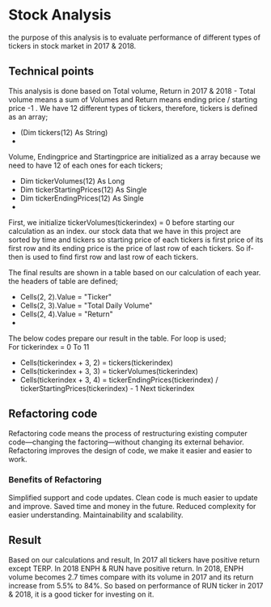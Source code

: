 # Stock Analysis
the purpose of this analysis is to evaluate performance of different types of tickers in stock market in 2017 & 2018.

## Technical points
This analysis is done based on Total volume, Return in 2017 & 2018 - Total volume means a sum of Volumes and Return means ending price / starting price -1 .
We have 12 different types of tickers,  therefore,  tickers is defined as an array; 
 - (Dim tickers(12) As String)
 - 
Volume, Endingprice and Startingprice are initialized as a array because we need to have 12 of each ones for each tickers;
 - Dim tickerVolumes(12) As Long
 - Dim tickerStartingPrices(12) As Single
 - Dim tickerEndingPrices(12) As Single
 - 
First, we initialize tickerVolumes(tickerindex) = 0 before starting our calculation as an index.
our stock data that we have in this project are sorted by time and tickers so starting price of each tickers is first price of its first row and its ending price is the price of last row of each tickers. So if- then is used to find first row and last row of each tickers.

The final results are shown in a table based on our calculation of each year. the headers of table are defined; 		 
 - Cells(2, 2).Value = "Ticker"
 - Cells(2, 3).Value = "Total Daily Volume"
 - Cells(2, 4).Value = "Return"
 - 
The below codes prepare our result in the table. For loop is used;		
 For tickerindex = 0 To 11
   - Cells(tickerindex + 3, 2) = tickers(tickerindex)
   - Cells(tickerindex + 3, 3) = tickerVolumes(tickerindex)
   - Cells(tickerindex + 3, 4) = tickerEndingPrices(tickerindex) / tickerStartingPrices(tickerindex) - 1
 Next tickerindex
 
## Refactoring code
Refactoring code means the process of restructuring existing computer code—changing the factoring—without changing its external behavior. Refactoring improves the design of code, we make it easier and easier to work.

  ### Benefits of Refactoring 
Simplified support and code updates. Clean code is much easier to update and improve.
Saved time and money in the future. 
Reduced complexity for easier understanding.
Maintainability and scalability.

## Result
Based on our calculations and result, In 2017 all tickers have positive return except TERP. In 2018 ENPH & RUN have positive return. In 2018, ENPH volume becomes 2.7 times compare with its volume in 2017 and its return increase from 5.5% to 84%. So based on performance of RUN ticker in 2017 & 2018, it is a good ticker for investing on it.



